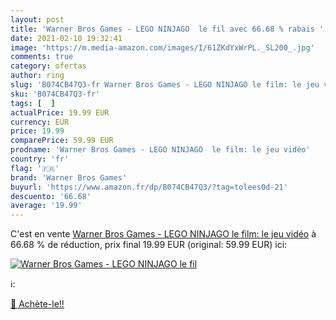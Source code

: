 ```yaml
---
layout: post
title: 'Warner Bros Games - LEGO NINJAGO  le fil avec 66.68 % rabais '
date: 2021-02-10 19:32:41
image: 'https://m.media-amazon.com/images/I/61ZKdYxWrPL._SL200_.jpg'
comments: true
category: ofertas
author: ring
slug: 'B074CB47Q3-fr Warner Bros Games - LEGO NINJAGO le film: le jeu vidéo'
sku: 'B074CB47Q3-fr'
tags: [  ]
actualPrice: 19.99 EUR
currency: EUR
price: 19.99
comparePrice: 59.99 EUR
prodname: 'Warner Bros Games - LEGO NINJAGO  le film: le jeu vidéo'
country: 'fr'
flag: '🇫🇷'
brand: 'Warner Bros Games'
buyurl: 'https://www.amazon.fr/dp/B074CB47Q3/?tag=tolees0d-21'
descuento: '66.68'
average: '19.99'
---
```


C'est en vente [Warner Bros Games - LEGO NINJAGO  le film: le jeu vidéo](https://www.amazon.fr/dp/B074CB47Q3/?tag=tolees0d-21)  à  66.68 % de réduction, prix final  19.99 EUR (original: 59.99 EUR) ici:

[![Warner Bros Games - LEGO NINJAGO  le fil](https://m.media-amazon.com/images/I/61ZKdYxWrPL._SL200_.jpg)](https://www.amazon.fr/dp/B074CB47Q3/?tag=tolees0d-21)

ℹ️:


[🛒 Achète-le!!](https://www.amazon.fr/dp/B074CB47Q3/?tag=tolees0d-21)
